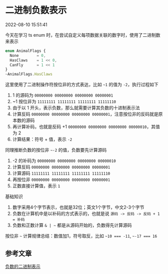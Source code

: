# 二进制负数表示

2022-08-10 15:51:41

今天在学习 ts enum 时，在尝试自定义每项数据关联的数字时，使用了二进制数来表示

```javascript
enum AnimalFlags {
  None        = 0,
  HasClaws    = 1 << 0,
  CanFly      = 1 << 1
}
~AnimalFlags.HasClaws
```

这里使用了二进制操作符按位非的方式表达，比如 `~1` 的值为 `-2`，执行过程如下  
1. 1 的源码为 `00000000 00000000 00000000 00000001`
2. ~1 按位非为 `11111111 11111111 11111111 11111110`
3. 由于以 1 开头，表示负数，那么就需要计算其负数的十进制表示法
4. 计算反码 `00000000 00000000 00000000 00000001`，注意按位非的反码就是原本数的源码
5. 再计算补码，也就是反码 +1 `00000000 00000000 00000000 00000010`，其值为 2
6. 计算结果：符号 + 值，表示 `-2`

同理推断负数的按位非 `~-2` 的值，负数要先计算源码
1. -2 的补码为 `00000000 00000000 00000000 00000010`
2. 计算反码 `00000000 00000000 00000000 00000001`
3. 计算源码 `11111111 11111111 11111111 11111110`
4. 再按位非 `00000000 00000000 00000000 00000001`
5. 正数直接计算值，表示 `1`

基础知识  
1. 数字采用4个字节表示，也就是32位；英文1个字节，中文2-3个字节
2. 负数在计算机中是以补码的方式表示的，也就是说 `源码 -> 反码 -> 反码 + 1 = 补码`
3. 负数和正数计算 `& | ~` 都是从源码开始的，负数得先计算源码

按位非 `~` 计算规律总结：数值加1，符号取反，比如 `~10 === -11`, `~-17 === 16`

## 参考文章

[负数的二进制表示](https://www.jianshu.com/p/6c518e7b4690)
